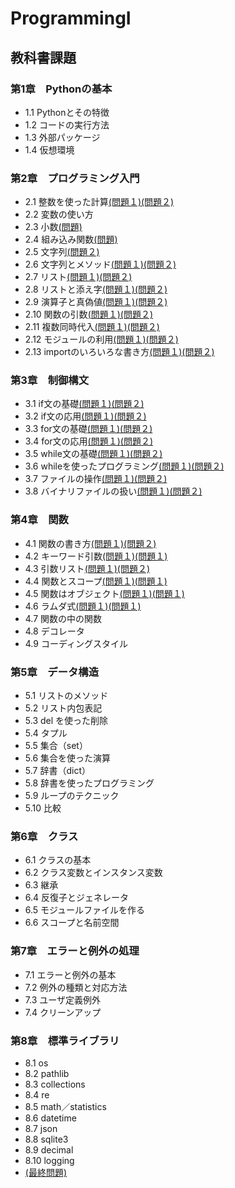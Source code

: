 # ProgrammingI
## 教科書課題
### 第1章　Pythonの基本
- 1.1 Pythonとその特徴
- 1.2 コードの実行方法
- 1.3 外部パッケージ
- 1.4 仮想環境
### 第2章　プログラミング入門
- 2.1 整数を使った計算[(問題１)](./CHAPTER02/Q2_1_1.py)[(問題２)](./CHAPTER02/Q2_1_2.py)
- 2.2 変数の使い方
- 2.3 小数[(問題)](./CHAPTER02/Q2_3_1.py)
- 2.4 組み込み関数[(問題)](./CHAPTER02/Q2_4_1.py)
- 2.5 文字列[(問題２)](./CHAPTER02/Q2_5_2.py)
- 2.6 文字列とメソッド[(問題１)](./CHAPTER02/Q2_6_1.py)[(問題２)](./CHAPTER02/Q2_6_2.py)
- 2.7 リスト[(問題１)](./CHAPTER02/Q2_7_1.py)[(問題２)](./CHAPTER02/Q2_7_2.py)
- 2.8 リストと添え字[(問題１)](./CHAPTER02/Q2_8_1.py)[(問題２)](./CHAPTER02/Q2_8_2.py)
- 2.9 演算子と真偽値[(問題１)](./CHAPTER02/Q2_9_1.py)[(問題２)](./CHAPTER02/Q2_9_2.py)
- 2.10 関数の引数[(問題１)](./CHAPTER02/Q2_10_1.py)[(問題２)](./CHAPTER02/Q2_10_2.py)
- 2.11 複数同時代入[(問題１)](./CHAPTER02/Q2_11_1.py)[(問題２)](./CHAPTER02/Q2_11_2.py)
- 2.12 モジュールの利用[(問題１)](./CHAPTER02/Q2_12_1.py)[(問題２)](./CHAPTER02/Q2_12_2.py)
- 2.13 importのいろいろな書き方[(問題１)](./CHAPTER02/Q2_13_1.py)[(問題２)](./CHAPTER02/Q2_13_2.py)
### 第3章　制御構文
- 3.1 if文の基礎[(問題１)](./CHAPTER03/Q3_1_1.py)[(問題２)](./CHAPTER03/Q3_1_2.py)
- 3.2 if文の応用[(問題１)](./CHAPTER03/Q3_2_1.py)[(問題２)](./CHAPTER03/Q3_2_2.py)
- 3.3 for文の基礎[(問題１)](./CHAPTER03/Q3_3_1.py)[(問題２)](./CHAPTER03/Q3_3_2.py)
- 3.4 for文の応用[(問題１)](./CHAPTER03/Q3_4_1.py)[(問題２)](./CHAPTER03/Q3_4_2.py)
- 3.5 while文の基礎[(問題１)](./CHAPTER03/Q3_5_1.py)[(問題２)](./CHAPTER03/Q3_5_2.py)
- 3.6 whileを使ったプログラミング[(問題１)](./CHAPTER03/Q3_6_1.py)[(問題２)](./CHAPTER03/Q3_6_2.py)
- 3.7 ファイルの操作[(問題１)](./CHAPTER03/Q3_7_1.py)[(問題２)](./CHAPTER03/Q3_7_2.py)
- 3.8 バイナリファイルの扱い[(問題１)](./CHAPTER03/Q3_8_1.py)[(問題２)](./CHAPTER03/Q3_8_2.py)
### 第4章　関数
- 4.1 関数の書き方[(問題１)](./CHAPTER04/Q4_1_1.py)[(問題２)](./CHAPTER04/Q4_1_2.py)
- 4.2 キーワード引数[(問題１)](./CHAPTER04/Q4_2_1.py)[(問題１)](./CHAPTER04/Q4_2_2.py)
- 4.3 引数リスト[(問題１)](./CHAPTER04/Q4_3_1.py)[(問題２)](./CHAPTER04/Q4_3_2.py)
- 4.4 関数とスコープ[(問題１)](./CHAPTER04/Q4_4_1.py)[(問題１)](./CHAPTER04/Q4_4_2.py)
- 4.5 関数はオブジェクト[(問題１)](./CHAPTER04/Q4_5_1.py)[(問題１)](./CHAPTER04/Q4_5_2.py)
- 4.6 ラムダ式[(問題１)](./CHAPTER04/Q4_6_1.py)[(問題１)](./CHAPTER04/Q4_6_2.py)
- 4.7 関数の中の関数
- 4.8 デコレータ
- 4.9 コーディングスタイル
### 第5章　データ構造
- 5.1 リストのメソッド
- 5.2 リスト内包表記
- 5.3 del を使った削除
- 5.4 タプル
- 5.5 集合（set）
- 5.6 集合を使った演算
- 5.7 辞書（dict）
- 5.8 辞書を使ったプログラミング
- 5.9 ループのテクニック
- 5.10 比較
### 第6章　クラス
- 6.1 クラスの基本
- 6.2 クラス変数とインスタンス変数
- 6.3 継承
- 6.4 反復子とジェネレータ
- 6.5 モジュールファイルを作る
- 6.6 スコープと名前空間
### 第7章　エラーと例外の処理
- 7.1 エラーと例外の基本
- 7.2 例外の種類と対応方法
- 7.3 ユーザ定義例外
- 7.4 クリーンアップ
### 第8章　標準ライブラリ
- 8.1 os
- 8.2 pathlib
- 8.3 collections
- 8.4 re
- 8.5 math／statistics
- 8.6 datetime
- 8.7 json
- 8.8 sqlite3
- 8.9 decimal
- 8.10 logging
- [(最終問題)](./CHAPTER02/Q2_final.py)

